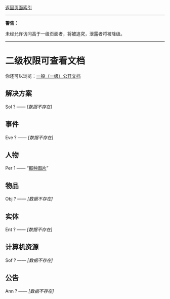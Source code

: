 [返回页面索引](/)<br>

---

**警告：**

未经允许访问高于一级页面者，将被追究，泄露者将被降级。

---

# 二级权限可查看文档

你还可以浏览：[一般（一级）公开文档](/)

## 解决方案
Sol ? —— *[数据不存在]*<br>

## 事件
Eve ? —— *[数据不存在]*<br>

## 人物
Per 1 —— “[那种图片](/articles/per-1.md)”<br>

## 物品
Obj ? —— *[数据不存在]*<br>

## 实体
Ent ? —— *[数据不存在]*<br>

## 计算机资源
Sof ? —— *[数据不存在]*<br>

## 公告
Ann ? —— *[数据不存在]*<br>